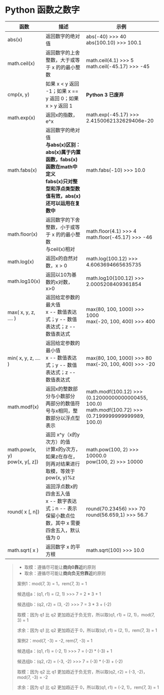 # Python 函数之数字

| 函数                             | 描述                                                         | 示例                                                         |
| -------------------------------- | ------------------------------------------------------------ | ------------------------------------------------------------ |
| abs(x)                           | 返回数字的绝对值                                             | abs(-40)       >>> 40<br>abs(100.10) >>> 100.1               |
| math.ceil(x)                     | 返回数字的上舍整数，大于或等于 x 的的最小整数                | math.ceil(4.1)      >>> 5<br>math.ceil(-45.17) >>> -45       |
| cmp(x, y)                        | 如果 x < y 返回 -1；如果 x == y 返回 0；如果 x > y 返回 1    | **Python 3 已废弃**                                          |
| math.exp(x)                      | 返回x的指数，e^x                                             | math.exp(-45.17) >>> 2.4150062132629406e-20                  |
| math.fabs(x)                     | 返回数字的绝对值<br>**与abs(x)区别：abs(x)属于内置函数，fabs(x)函数在math中定义<br>fabs(x)只对整型和浮点类型数值有效，abs(x)还可以运用在复数中** | math.fabs(-10) >>> 10.0                                      |
| math.floor(x)                    | 返回数字的下舍整数，小于或等于 x 的的最小整数<br>与ceil(x)相对 | math.floor(4.1)      >>> 4<br>math.floor(-45.17) >>> -46     |
| math.log(x)                      | 返回x的自然对数，x > 0                                       | math.log(100.12) >>> 4.6063694665635735                      |
| math.log10(x)                    | 返回以10为基数的x对数，x>0                                   | math.log10(100.12) >>> 2.0005208409361854                    |
| max( x, y, z, .... )             | 返回给定参数的最大值<br>x -- 数值表达式；y -- 数值表达式；z -- 数值表达式 | max(80, 100, 1000) >>> 1000<br>max(-20, 100, 400) >>> 400    |
| min( x, y, z, .... )             | 返回给定参数的最小值<br>x -- 数值表达式；y -- 数值表达式；z -- 数值表达式 | max(80, 100, 1000) >>> 80<br/>max(-20, 100, 400) >>> -20     |
| math.modf(x)                     | 返回x的整数部分与小数部分<br>两部分的数值符号与x相同，整数部分以浮点型表示 | math.modf(100.12) >>> (0.12000000000000455, 100.0)<br>math.modf(100.72) >>> (0.7199999999999989, 100.0) |
| math.pow(x, y)<br>pow(x, y[, z]) | 返回 x^y（x的y次方）的值<br>计算x的y次方，如果z在存在，则再对结果进行取模，等效于pow(x, y)%z | math.pow(100, 2) >>> 10000.0<br>pow(100, 2) >>> 10000        |
| round( x [, n])                  | 返回浮点数x的四舍五入值<br>x -- 数字表达式；n -- 表示保留小数点位数，其中 x 需要四舍五入，默认值为 0 | round(70.23456) >>> 70<br>round(56.659,1) >>> 56.7           |
| math.sqrt( x )                   | 返回数字 x 的平方根                                          | math.sqrt(100) >>> 10.0                                      |

>* 取模：遵循尽可能让**商向0靠近**的原则
>* 取余：遵循尽可能让**商向负无穷靠近**的原则
>
>案例1：mod(7, 3) = 1，rem(7, 3) = 1
>
>候选组a：(q1, r1) = (2, 1)  >>> 7 = 2 * 3 + 1
>
>候选组b：(q2, r2) = (3, -2) >>> 7 = 3 * 3 + (-2)
>
>取模：因为 q1 比 q2 更加趋近于负无穷，所以取(q1, r1) = (2, 1)，mod(7, 3) = 1
>
>求余：因为 q1 比 q2 更加趋近于 0，所以取(q1, r1) = (2, 1)，rem(7, 3) = 1
>
>
>
>案例2：mod(7, -3) = -2, rem(7, -3) = 1
>
>候选组a：(q1, r1) = (-2, 1)  >>> 7 = (-2) * (-3) + 1
>
>候选组b：(q2, r2) = (-3, -2) >>> 7 = (-3) * (-3) + (-2)
>
>取模：因为 q2 比 q1 更加趋近于负无穷，所以取(q2, r2) = (-3, -2)，mod(7, -3) = -2
>
>求余：因为 q1 比 q2 更加趋近于 0，所以取(q1, r1) = (-2, 1)，rem(7, 3) = 1